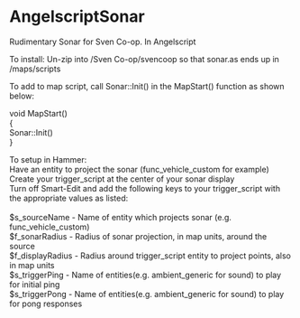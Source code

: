 # AngelscriptSonar
Rudimentary Sonar for Sven Co-op. In Angelscript

To install:
Un-zip into /Sven Co-op/svencoop so that sonar.as ends up in /maps/scripts

To add to map script, call Sonar::Init() in the MapStart() function as shown below:

void MapStart() <br>
{ <br>
  Sonar::Init() <br>
} <br>
 
To setup in Hammer: <br>
Have an entity to project the sonar (func_vehicle_custom for example) <br>
Create your trigger_script at the center of your sonar display <br>
Turn off Smart-Edit and add the following keys to your trigger_script with the appropriate values as listed: <br>
<br>
$s_sourceName - Name of entity which projects sonar (e.g. func_vehicle_custom) <br>
$f_sonarRadius - Radius of sonar projection, in map units, around the source <br>
$f_displayRadius - Radius around trigger_script entity to project points, also in map units <br>
$s_triggerPing -  Name of entities(e.g. ambient_generic for sound) to play for initial ping <br>
$s_triggerPong - Name of entities(e.g. ambient_generic for sound) to play for pong responses <br>
